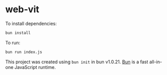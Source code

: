 # web-vit

To install dependencies:

```bash
bun install
```

To run:

```bash
bun run index.js
```

This project was created using `bun init` in bun v1.0.21. [Bun](https://bun.sh) is a fast all-in-one JavaScript runtime.
